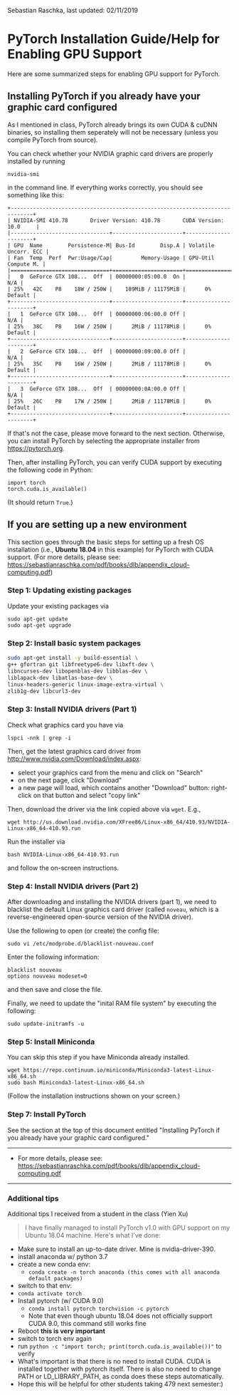 Sebastian Raschka, last updated: 02/11/2019

# PyTorch Installation Guide/Help for Enabling GPU Support

Here are some summarized steps for enabling GPU support for PyTorch.

## Installing PyTorch if you already have your graphic card configured

As I mentioned in class, PyTorch already brings its own CUDA & cuDNN binaries, so installing them seperately will not be necessary (unless you compile PyTorch from source).

You can check whether your NVIDIA graphic card drivers are properly installed by running

    nvidia-smi

in the command line. If everything works correctly, you should see something like this:

```
+-----------------------------------------------------------------------------+
| NVIDIA-SMI 410.78       Driver Version: 410.78       CUDA Version: 10.0     |
|-------------------------------+----------------------+----------------------+
| GPU  Name        Persistence-M| Bus-Id        Disp.A | Volatile Uncorr. ECC |
| Fan  Temp  Perf  Pwr:Usage/Cap|         Memory-Usage | GPU-Util  Compute M. |
|===============================+======================+======================|
|   0  GeForce GTX 108...  Off  | 00000000:05:00.0  On |                  N/A |
| 25%   42C    P8    18W / 250W |    189MiB / 11175MiB |      0%      Default |
+-------------------------------+----------------------+----------------------+
|   1  GeForce GTX 108...  Off  | 00000000:06:00.0 Off |                  N/A |
| 25%   38C    P8    16W / 250W |      2MiB / 11178MiB |      0%      Default |
+-------------------------------+----------------------+----------------------+
|   2  GeForce GTX 108...  Off  | 00000000:09:00.0 Off |                  N/A |
| 25%   35C    P8    16W / 250W |      2MiB / 11178MiB |      0%      Default |
+-------------------------------+----------------------+----------------------+
|   3  GeForce GTX 108...  Off  | 00000000:0A:00.0 Off |                  N/A |
| 25%   26C    P8    17W / 250W |      2MiB / 11178MiB |      0%      Default |
+-------------------------------+----------------------+----------------------+
```

If that's not the case, please move forward to the next section. Otherwise, you
can install PyTorch by selecting the appropriate installer from https://pytorch.org.

Then, after installing PyTorch, you can verify CUDA support by executing the following
code in Python:

    import torch
    torch.cuda.is_available()

(It should return `True`.)

## If you are setting up a new environment

This section goes through the basic steps for setting up a fresh OS installation (i.e., **Ubuntu 18.04** in this example) for PyTorch with CUDA support. (For more details, please see: https://sebastianraschka.com/pdf/books/dlb/appendix_cloud-computing.pdf)


### Step 1: Updating existing packages

Update your existing packages via

    sudo apt-get update
    sudo apt-get upgrade

### Step 2: Install basic system packages

```bash
sudo apt-get install -y build-essential \
g++ gfortran git libfreetype6-dev libxft-dev \
libncurses-dev libopenblas-dev libblas-dev \
liblapack-dev libatlas-base-dev \
linux-headers-generic linux-image-extra-virtual \
zlib1g-dev libcurl3-dev
```

### Step 3: Install NVIDIA drivers (Part 1)

Check what graphics card you have via 

    lspci -nnk | grep -i

Then, get the latest graphics card driver from http://www.nvidia.com/Download/index.aspx:

- select your graphics card from the menu and click on "Search"
- on the next page, click "Download"
- a new page will load, which contains another "Download" button: right-click on that button and select "copy link"

Then, download the driver via the link copied above via `wget`. E.g.,

    wget http://us.download.nvidia.com/XFree86/Linux-x86_64/410.93/NVIDIA-Linux-x86_64-410.93.run

Run the installer via

    bash NVIDIA-Linux-x86_64-410.93.run

and follow the on-screen instructions.

### Step 4: Install NVIDIA drivers (Part 2)

After downloading and installing the NVIDIA drivers (part 1), we need to blacklist the default Linux graphics card driver (called `noveau`, which is a reverse-engineered open-source version of the NVIDIA driver). 

Use the following to open (or create) the config file:

    sudo vi /etc/modprobe.d/blacklist-nouveau.conf

Enter the following information:

    blacklist nouveau
    options nouveau modeset=0

and then save and close the file.

Finally, we need to update the "inital RAM file system" by executing the following:

    sudo update-initramfs -u

### Step 5: Install Miniconda

You can skip this step if you have Miniconda already installed.

    wget https://repo.continuum.io/miniconda/Miniconda3-latest-Linux-x86_64.sh
    sudo bash Miniconda3-latest-Linux-x86_64.sh

(Follow the installation instructions shown on your screen.)

### Step 7: Install PyTorch

See the section at the top of this document entitled "Installing PyTorch if you already have your graphic card configured."

---

- For more details, please see: https://sebastianraschka.com/pdf/books/dlb/appendix_cloud-computing.pdf

---

### Additional tips

Additional tips I received from a student in the class (Yien Xu)

> I have finally managed to install PyTorch v1.0 with GPU support on my Ubuntu 18.04 machine. Here's what I've done:

- Make sure to install an up-to-date driver. Mine is nvidia-driver-390.
- install anaconda w/ python 3.7
- create a new conda env: 
   - `conda create -n torch anaconda (this comes with all anaconda default packages)`
- switch to that env: 
-    `conda activate torch`
- Install pytorch (w/ CUDA 9.0)
   - `conda install pytorch torchvision -c pytorch`
   - Note that even though ubuntu 18.04 does not officially support CUDA 9.0, this command still works fine
- Reboot    **this is very important**
- switch to torch env again
- run   `python -c "import torch; print(torch.cuda.is_available())"`  to verify
- What's important is that there is no need to install CUDA. CUDA is installed together with pytorch itself. There is also no need to change PATH or LD_LIBRARY_PATH, as conda does these steps automatically. 
- Hope this will be helpful for other students taking 479 next semester:)